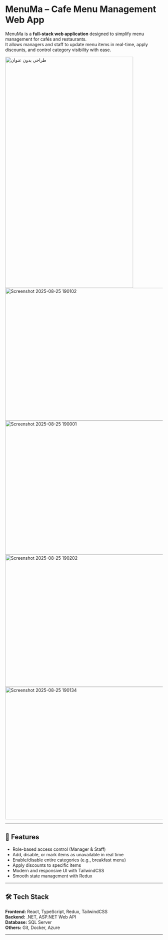 # MenuMa – Cafe Menu Management Web App

MenuMa is a **full-stack web application** designed to simplify menu management for cafés and restaurants.  
It allows managers and staff to update menu items in real-time, apply discounts, and control category visibility with ease.  

<img width="409" height="738" alt="طراحی بدون عنوان" src="https://github.com/user-attachments/assets/c5865ac1-d546-4f8e-a1ab-820e01203d3f" />





<img width="944" height="424" alt="Screenshot 2025-08-25 190102" src="https://github.com/user-attachments/assets/c6e80697-0a50-49b8-b6bb-9345bdad0712" />

<img width="954" height="428" alt="Screenshot 2025-08-25 190001" src="https://github.com/user-attachments/assets/2b56707a-26eb-404c-81fd-50dfba14c774" />

<img width="929" height="422" alt="Screenshot 2025-08-25 190202" src="https://github.com/user-attachments/assets/b190a049-47c2-4e59-b1c7-8428bf201576" />


<img width="928" height="423" alt="Screenshot 2025-08-25 190134" src="https://github.com/user-attachments/assets/8609a279-de5e-4ffd-91aa-ffa761a2cbc0" />

---

## 🚀 Features
- Role-based access control (Manager & Staff)  
- Add, disable, or mark items as unavailable in real time  
- Enable/disable entire categories (e.g., breakfast menu)  
- Apply discounts to specific items  
- Modern and responsive UI with TailwindCSS  
- Smooth state management with Redux  

---

## 🛠️ Tech Stack
**Frontend:** React, TypeScript, Redux, TailwindCSS  
**Backend:** .NET, ASP.NET Web API  
**Database:** SQL Server  
**Others:** Git, Docker, Azure  

---
